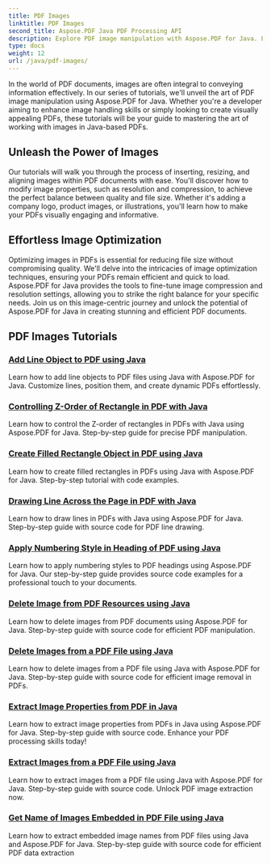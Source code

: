 ```yaml
---
title: PDF Images
linktitle: PDF Images
second_title: Aspose.PDF Java PDF Processing API
description: Explore PDF image manipulation with Aspose.PDF for Java. Learn to insert, modify, and optimize images in PDFs effortlessly.
type: docs
weight: 12
url: /java/pdf-images/
---
```


In the world of PDF documents, images are often integral to conveying information effectively. In our series of tutorials, we'll unveil the art of PDF image manipulation using Aspose.PDF for Java. Whether you're a developer aiming to enhance image handling skills or simply looking to create visually appealing PDFs, these tutorials will be your guide to mastering the art of working with images in Java-based PDFs.

## Unleash the Power of Images

Our tutorials will walk you through the process of inserting, resizing, and aligning images within PDF documents with ease. You'll discover how to modify image properties, such as resolution and compression, to achieve the perfect balance between quality and file size. Whether it's adding a company logo, product images, or illustrations, you'll learn how to make your PDFs visually engaging and informative.

## Effortless Image Optimization

Optimizing images in PDFs is essential for reducing file size without compromising quality. We'll delve into the intricacies of image optimization techniques, ensuring your PDFs remain efficient and quick to load. Aspose.PDF for Java provides the tools to fine-tune image compression and resolution settings, allowing you to strike the right balance for your specific needs. Join us on this image-centric journey and unlock the potential of Aspose.PDF for Java in creating stunning and efficient PDF documents.

## PDF Images Tutorials
### [Add Line Object to PDF using Java](./add-line-object-to-pdf-using-java/)
Learn how to add line objects to PDF files using Java with Aspose.PDF for Java. Customize lines, position them, and create dynamic PDFs effortlessly.
### [Controlling Z-Order of Rectangle in PDF with Java](./controlling-z-order-of-rectangle-in-pdf-with-java/)
Learn how to control the Z-order of rectangles in PDFs with Java using Aspose.PDF for Java. Step-by-step guide for precise PDF manipulation.
### [Create Filled Rectangle Object in PDF using Java](./create-filled-rectangle-object-in-pdf-using-java/)
Learn how to create filled rectangles in PDFs using Java with Aspose.PDF for Java. Step-by-step tutorial with code examples.
### [Drawing Line Across the Page in PDF with Java](./drawing-line-across-the-page-in-pdf-with-java/)
Learn how to draw lines in PDFs with Java using Aspose.PDF for Java. Step-by-step guide with source code for PDF line drawing.
### [Apply Numbering Style in Heading of PDF using Java](./apply-numbering-style-in-heading-of-pdf-using-java/)
Learn how to apply numbering styles to PDF headings using Aspose.PDF for Java. Our step-by-step guide provides source code examples for a professional touch to your documents.
### [Delete Image from PDF Resources using Java](./delete-image-from-pdf-resources-using-java/)
Learn how to delete images from PDF documents using Aspose.PDF for Java. Step-by-step guide with source code for efficient PDF manipulation.
### [Delete Images from a PDF File using Java](./delete-images-from-pdf-file-using-java/)
Learn how to delete images from a PDF file using Java with Aspose.PDF for Java. Step-by-step guide with source code for efficient image removal in PDFs.
### [Extract Image Properties from PDF in Java](./extract-image-properties-from-pdf-in-java/)
Learn how to extract image properties from PDFs in Java using Aspose.PDF for Java. Step-by-step guide with source code. Enhance your PDF processing skills today!
### [Extract Images from a PDF File using Java](./extract-images-from-pdf-file-using-java/)
Learn how to extract images from a PDF file using Java with Aspose.PDF for Java. Step-by-step guide with source code. Unlock PDF image extraction now.
### [Get Name of Images Embedded in PDF File using Java](./get-name-of-images-embedded-in-pdf-file-using-java/)
Learn how to extract embedded image names from PDF files using Java and Aspose.PDF for Java. Step-by-step guide with source code for efficient PDF data extraction